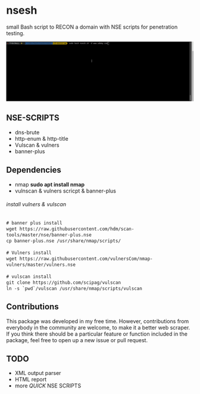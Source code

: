 # nsesh
small Bash script to RECON a domain with NSE scripts for penetration testing.

![](nsesh.gif)

## NSE-SCRIPTS
* dns-brute
* http-enum & http-title
* Vulscan & vulners
* banner-plus

## Dependencies
* nmap **sudo apt install nmap**
* vulnscan & vulners scricpt & banner-plus

###### install vulners & vulscan
```
# banner plus install
wget https://raw.githubusercontent.com/hdm/scan-tools/master/nse/banner-plus.nse
cp banner-plus.nse /usr/share/nmap/scripts/

# Vulners install
wget https://raw.githubusercontent.com/vulnersCom/nmap-vulners/master/vulners.nse

# vulscan install
git clone https://github.com/scipag/vulscan
ln -s `pwd`/vulscan /usr/share/nmap/scripts/vulscan

```

## Contributions
This package was developed in my free time. However, contributions from everybody in the community are welcome, to make it a better web scraper. If you think there should be a particular feature or function included in the package, feel free to open up a new issue or pull request.

## TODO 
* XML output parser
* HTML report
* more *QUICK* NSE SCRIPTS
